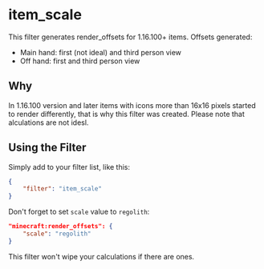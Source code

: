 # item_scale

This filter generates render_offsets for 1.16.100+ items.
Offsets generated:
-   Main hand: first (not ideal) and third person view
-   Off hand: first and third person view

## Why

In 1.16.100 version and later items with icons more than 16x16 pixels started to render differently, that is why this filter was created. Please note that alculations are not idesl. 

## Using the Filter

Simply add to your filter list, like this:

```json
{
    "filter": "item_scale"
}
```

Don't forget to set `scale` value to `regolith`:

```json
"minecraft:render_offsets": {
    "scale": "regolith"
}
```

This filter won't wipe your calculations if there are ones.